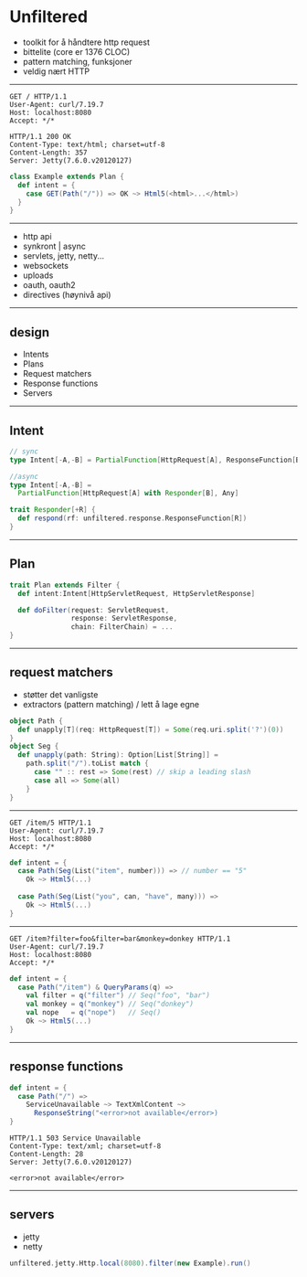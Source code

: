 # Unfiltered
* toolkit for å håndtere http request
* bittelite (core er 1376 CLOC)
* pattern matching, funksjoner
* veldig nært HTTP

---

```nocode
GET / HTTP/1.1
User-Agent: curl/7.19.7
Host: localhost:8080
Accept: */*

HTTP/1.1 200 OK
Content-Type: text/html; charset=utf-8
Content-Length: 357
Server: Jetty(7.6.0.v20120127)
```
```scala
class Example extends Plan {
  def intent = {
    case GET(Path("/")) => OK ~> Html5(<html>...</html>)    
  }
}
```

---

* http api
* synkront | async
* servlets, jetty, netty...
* websockets
* uploads
* oauth, oauth2
* directives (høynivå api)

---

## design
* Intents
* Plans
* Request matchers
* Response functions
* Servers

---

## Intent
```scala
// sync
type Intent[-A,-B] = PartialFunction[HttpRequest[A], ResponseFunction[B]]

//async
type Intent[-A,-B] =
  PartialFunction[HttpRequest[A] with Responder[B], Any]

trait Responder[+R] {
  def respond(rf: unfiltered.response.ResponseFunction[R])
}
```

---

## Plan
```scala
trait Plan extends Filter {
  def intent:Intent[HttpServletRequest, HttpServletResponse]

  def doFilter(request: ServletRequest,
               response: ServletResponse,
               chain: FilterChain) = ...
}
```

---

## request matchers

* støtter det vanligste
* extractors (pattern matching) / lett å lage egne

```scala
object Path {
  def unapply[T](req: HttpRequest[T]) = Some(req.uri.split('?')(0))
}
object Seg {
  def unapply(path: String): Option[List[String]] = 
    path.split("/").toList match {
      case "" :: rest => Some(rest) // skip a leading slash
      case all => Some(all)
    }
}
```

---

```nocode
GET /item/5 HTTP/1.1
User-Agent: curl/7.19.7
Host: localhost:8080
Accept: */*
```
```scala
def intent = {
  case Path(Seg(List("item", number))) => // number == "5"
    Ok ~> Html5(...)
  
  case Path(Seg(List("you", can, "have", many))) =>
    Ok ~> Html5(...)
}
```

---

```nocode
GET /item?filter=foo&filter=bar&monkey=donkey HTTP/1.1
User-Agent: curl/7.19.7
Host: localhost:8080
Accept: */*
````
```scala
def intent = {
  case Path("/item") & QueryParams(q) =>
    val filter = q("filter") // Seq("foo", "bar")
    val monkey = q("monkey") // Seq("donkey")
    val nope   = q("nope")   // Seq()
    Ok ~> Html5(...)    
}
```

---

## response functions
```scala
def intent = {
  case Path("/") =>
    ServiceUnavailable ~> TextXmlContent ~> 
      ResponseString("<error>not available</error>)
}
```
```nodecode
HTTP/1.1 503 Service Unavailable
Content-Type: text/xml; charset=utf-8
Content-Length: 28
Server: Jetty(7.6.0.v20120127)

<error>not available</error>
```

---

## servers
* jetty
* netty

```scala
unfiltered.jetty.Http.local(8080).filter(new Example).run()
```